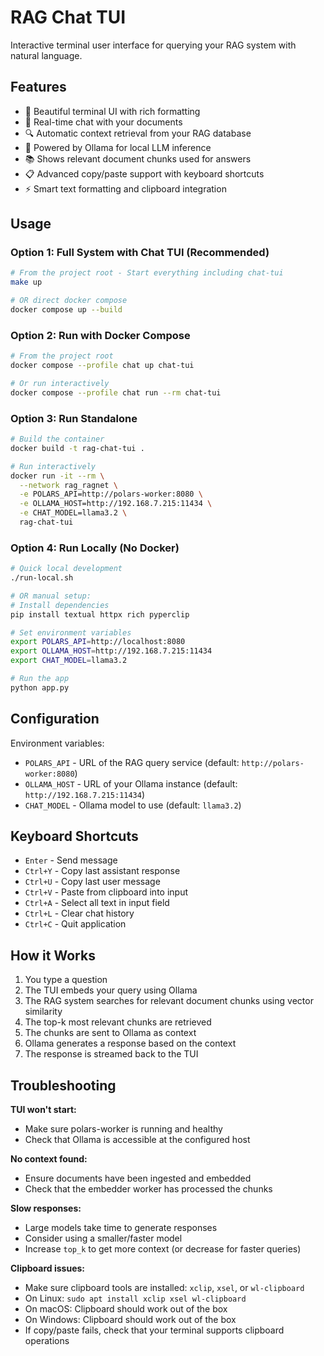# RAG Chat TUI

Interactive terminal user interface for querying your RAG system with natural language.

## Features

- 🎨 Beautiful terminal UI with rich formatting
- 💬 Real-time chat with your documents
- 🔍 Automatic context retrieval from your RAG database
- 🤖 Powered by Ollama for local LLM inference
- 📚 Shows relevant document chunks used for answers
- 📋 Advanced copy/paste support with keyboard shortcuts
- ⚡ Smart text formatting and clipboard integration

## Usage

### Option 1: Full System with Chat TUI (Recommended)

```bash
# From the project root - Start everything including chat-tui
make up

# OR direct docker compose
docker compose up --build
```

### Option 2: Run with Docker Compose

```bash
# From the project root
docker compose --profile chat up chat-tui

# Or run interactively
docker compose --profile chat run --rm chat-tui
```

### Option 3: Run Standalone

```bash
# Build the container
docker build -t rag-chat-tui .

# Run interactively
docker run -it --rm \
  --network rag_ragnet \
  -e POLARS_API=http://polars-worker:8080 \
  -e OLLAMA_HOST=http://192.168.7.215:11434 \
  -e CHAT_MODEL=llama3.2 \
  rag-chat-tui
```

### Option 4: Run Locally (No Docker)

```bash
# Quick local development
./run-local.sh

# OR manual setup:
# Install dependencies
pip install textual httpx rich pyperclip

# Set environment variables
export POLARS_API=http://localhost:8080
export OLLAMA_HOST=http://192.168.7.215:11434
export CHAT_MODEL=llama3.2

# Run the app
python app.py
```

## Configuration

Environment variables:

- `POLARS_API` - URL of the RAG query service (default: `http://polars-worker:8080`)
- `OLLAMA_HOST` - URL of your Ollama instance (default: `http://192.168.7.215:11434`)
- `CHAT_MODEL` - Ollama model to use (default: `llama3.2`)

## Keyboard Shortcuts

- `Enter` - Send message
- `Ctrl+Y` - Copy last assistant response
- `Ctrl+U` - Copy last user message
- `Ctrl+V` - Paste from clipboard into input
- `Ctrl+A` - Select all text in input field
- `Ctrl+L` - Clear chat history
- `Ctrl+C` - Quit application

## How it Works

1. You type a question
2. The TUI embeds your query using Ollama
3. The RAG system searches for relevant document chunks using vector similarity
4. The top-k most relevant chunks are retrieved
5. The chunks are sent to Ollama as context
6. Ollama generates a response based on the context
7. The response is streamed back to the TUI

## Troubleshooting

**TUI won't start:**
- Make sure polars-worker is running and healthy
- Check that Ollama is accessible at the configured host

**No context found:**
- Ensure documents have been ingested and embedded
- Check that the embedder worker has processed the chunks

**Slow responses:**
- Large models take time to generate responses
- Consider using a smaller/faster model
- Increase `top_k` to get more context (or decrease for faster queries)

**Clipboard issues:**
- Make sure clipboard tools are installed: `xclip`, `xsel`, or `wl-clipboard`
- On Linux: `sudo apt install xclip xsel wl-clipboard`
- On macOS: Clipboard should work out of the box
- On Windows: Clipboard should work out of the box
- If copy/paste fails, check that your terminal supports clipboard operations
